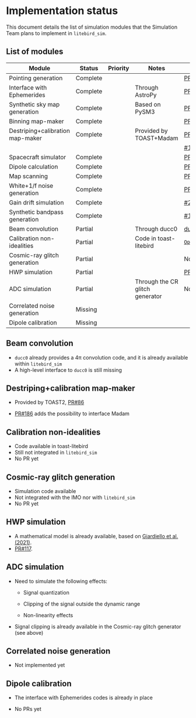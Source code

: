 # Implementation status

This document details the list of simulation modules that the
Simulation Team plans to implement in `litebird_sim`.

## List of modules

| Module                           | Status   | Priority | Notes                           | Links                                                                                                                |
|----------------------------------|----------|----------|---------------------------------|----------------------------------------------------------------------------------------------------------------------|
| Pointing generation              | Complete |          |                                 | [PR#48](https://github.com/litebird/litebird_sim/pull/48)                                                            |
| Interface with Ephemerides       | Complete |          | Through AstroPy                 | [PR#48](https://github.com/litebird/litebird_sim/pull/48)                                                            |
| Synthetic sky map generation     | Complete |          | Based on PySM3                  | [PR#76](https://github.com/litebird/litebird_sim/pull/76)                                                            |
| Binning map-maker                | Complete |          |                                 | [PR#73](https://github.com/litebird/litebird_sim/pull/76)                                                            |
| Destriping+calibration map-maker | Complete |          | Provided by TOAST+Madam         | [PR#86](https://github.com/litebird/litebird_sim/pull/86)                                                            |
|                                  |          |          |                                 | [#186](https://github.com/litebird/litebird_sim/pull/186)                                                            |
| Spacecraft simulator             | Complete |          |                                 | [PR#122](https://github.com/litebird/litebird_sim/pull/122)                                                          |
| Dipole calculation               | Complete |          |                                 | [PR#122](https://github.com/litebird/litebird_sim/pull/122)                                                          |
| Map scanning                     | Complete |          |                                 | [PR#131](https://github.com/litebird/litebird_sim/pull/131)                                                          |
| White+1/f noise generation       | Complete |          |                                 | [PR#100](https://github.com/litebird/litebird_sim/pull/100)                                                          |
| Gain drift simulation            | Complete |          |                                 | [#243](https://github.com/litebird/litebird_sim/pull/243)                                                            |
| Synthetic bandpass generation    | Complete |          |                                 | [#160](https://github.com/litebird/litebird_sim/pull/160), [#200](https://github.com/litebird/litebird_sim/pull/200) |
| Beam convolution                 | Partial  |          | Through ducc0                   | [ducc.totalconvolve](https://gitlab.mpcdf.mpg.de/mtr/ducc/-/tree/ducc0/)                                             |
| Calibration non-idealities       | Partial  |          | Code in toast-litebird          | [`OpGainDrifter`](https://github.com/hpc4cmb/toast-litebird/blob/master/toast_litebird/gain.py)                      |
| Cosmic-ray glitch generation     | Partial  |          |                                 | No PRs yet                                                                                                           |
| HWP simulation                   | Partial  |          |                                 | [PR#117](https://github.com/litebird/litebird_sim/pull/117)                                                          |
| ADC simulation                   | Partial  |          | Through the CR glitch generator | No PRs yet                                                                                                           |
| Correlated noise generation      | Missing  |          |                                 |                                                                                                                      |
| Dipole calibration               | Missing  |          |                                 |                                                                                                                      |

## Beam convolution

-   `ducc0` already provides a 4π convolution code, and it is already
    available within `litebird_sim`
-   A high-level interface to `ducc0` is still missing

## Destriping+calibration map-maker

-   Provided by TOAST2, [PR#86](https://github.com/litebird/litebird_sim/pull/86)

-   [PR#186](https://github.com/litebird/litebird_sim/pull/186) adds the possibility to interface Madam

## Calibration non-idealities

-   Code available in toast-litebird
-   Still not integrated in `litebird_sim`
-   No PR yet

## Cosmic-ray glitch generation

-   Simulation code available
-   Not integrated with the IMO nor with `litebird_sim`
-   No PR yet

## HWP simulation

-   A mathematical model is already available, based on [Giardiello et al. (2021)](https://ui.adsabs.harvard.edu/abs/2021arXiv210608031G/abstract).
-   [PR#117](https://github.com/litebird/litebird_sim/pull/117).

## ADC simulation

-   Need to simulate the following effects:

    -   Signal quantization
    
    -   Clipping of the signal outside the dynamic range
    
    -   Non-linearity effects
    
-   Signal clipping is already available in the Cosmic-ray glitch
    generator (see above)

## Correlated noise generation

-   Not implemented yet

## Dipole calibration

-   The interface with Ephemerides codes is already in place

-   No PRs yet
